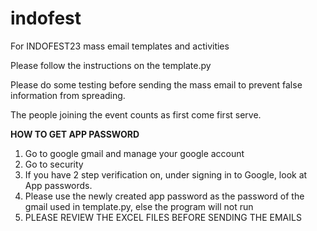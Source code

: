 # indofest
For INDOFEST23 mass email templates and activities

Please follow the instructions on the template.py

Please do some testing before sending the mass email to prevent false information from spreading.

The people joining the event counts as first come first serve.

**HOW TO GET APP PASSWORD**
1. Go to google gmail and manage your google account
2. Go to security
3. If you have 2 step verification on, under signing in to Google, look at App passwords.
4. Please use the newly created app password as the password of the gmail used in template.py, else the program will not run
5. PLEASE REVIEW THE EXCEL FILES BEFORE SENDING THE EMAILS
